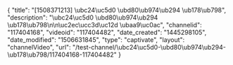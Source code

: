 {
    "title": "[1508371213] \ubc24\uc5d0 \ubd80\ub974\ub294 \ub178\ub798",
    "description": "\ubc24\uc5d0 \ubd80\ub974\ub294 \ub178\ub798\n\n\uc2ec\ucc3d\uc12d \ubaa9\uc0ac",
    "channelid": "117404168",
    "videoid": "117404482",
    "date_created": "1445298105",
    "date_modified": "1506631845",
    "type": "captivate",
    "layout": "channelVideo",
    "url": "\/test-channel\/\ubc24\uc5d0-\ubd80\ub974\ub294-\ub178\ub798\/117404168-117404482"
}